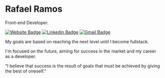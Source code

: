 # Rafael Ramos

Front-end Developer.

[![Website Badge](https://img.shields.io/badge/rafaelramos.dev-000000?style=flat-square&logo=devdotto&logoColor=white&link=https://rafaelramos.dev)](https://rafaelramos.dev) 
[![Linkedin Badge](https://img.shields.io/badge/Rafael%20Ramos-000000?style=flat-square&logo=Linkedin&logoColor=white&link=https://www.linkedin.com/in/rafaelramosdev)](https://www.linkedin.com/in/rafaelramosdev) 
[![Gmail Badge](https://img.shields.io/badge/rafaelramosdev@gmail.com-000000?style=flat-square&logo=Gmail&logoColor=white&link=mailto:rafaelramosdev@gmail.com)](mailto:rafaelramosdev@gmail.com)

My goals are based on reaching the next level until I become fullstack.

I'm focused on the future, aiming for success in the market and my career as a developer.

"I believe that success is the result of goals that must be achieved by giving the best of oneself."


<!--
**rafaelramosdev/rafaelramosdev** is a ✨ _special_ ✨ repository because its `README.md` (this file) appears on your GitHub profile.

Here are some ideas to get you started:

- 🔭 I’m currently working on ...
- 🌱 I’m currently learning ...
- 👯 I’m looking to collaborate on ...
- 🤔 I’m looking for help with ...
- 💬 Ask me about ...
- 📫 How to reach me: ...
- 😄 Pronouns: ...
- ⚡ Fun fact: ...
-->
